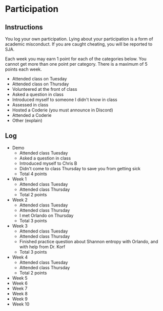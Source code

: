 Participation
=============

## Instructions ##

You log your own participation. Lying about your participation is a form of
academic misconduct. If you are caught cheating, you will be reported to SJA.

Each week you may earn 1 point for each of the categories below. You cannot get
more than one point per category. There is a maximum of 5 points each week.

+ Attended class on Tuesday
+ Attended class on Thursday
+ Volunteered at the front of class
+ Asked a question in class
+ Introduced myself to someone I didn't know in class
+ Assessed in class
+ Hosted a Coderie (you must announce in Discord)
+ Attended a Coderie
+ Other (explain)

## Log ##

- Demo
	+ Attended class Tuesday
	+ Asked a question in class
	+ Introduced myself to Chris B
	+ Didn't come to class Thursday to save you from getting sick
	+ Total 4 points
- Week 1
	+ Attended class Tuesday
	+ Attended class Thursday
	+ Total 2 points
- Week 2
	+ Attended class Tuesday
	+ Attended class Thursday
	+ I met Orlando on Thursday
	+ Total 3 points
- Week 3
	+ Attended class Tuesday
	+ Attended class Thursday
	+ Finished practice question about Shannon entropy with Orlando, and with help from Dr. Korf
	+ Total 3 points
- Week 4
	+ Attended class Tuesday
	+ Attended class Thursday
	+ Total 2 points
- Week 5
- Week 6
- Week 7
- Week 8
- Week 9
- Week 10

